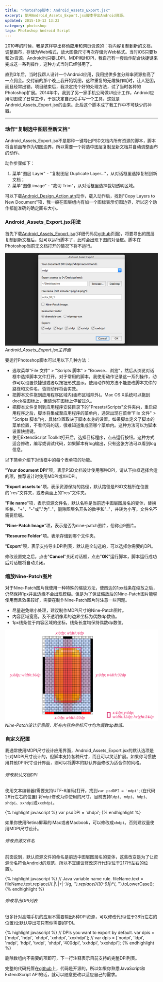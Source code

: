 ```yaml
---
title: "Photoshop脚本: Android_Assets_Export.jsx"
excerpt: 使用Android_Assets_Export.jsx脚本导出Android资源。
updated: 2015-10-12 13:23
category: photoshop
tags: Photoshop Android Script
---
```


2010年的时候，我是这样导出移动应用和网页资源的：将内容复制到新的文档，调整画布，存储为Web格式，放大图像尺寸再次存储为Web格式。当时iOS只要1x和2x资源，Android也只要LDPI、MDPI和HDPI，我自己有一套动作配合快捷键来完成这一系列操作，这种方式当时已经够用了。

直到3年后，当时我帮人设计一个Android应用，我用提供多套分辨率资源抬高了一点佣金。交付前的那个晚上我开始切图，这种重复的无趣操作耗时，让人犯困，而且经常出错。项目结束后，我决定找个好的处理方法，试了当时各种的Photoshop扩展。2014年中，我到了另一家手机公司做UI设计工作，Android应用切图成了日常工作，于是决定自己动手写一个工具，这就是Android_Assets_Export.jsx的由来。此后这个脚本成了我工作中不可缺少的神器。

---

### 动作"复制选中图层至新文档"

Android_Assets_Export.jsx不是那种一键导出PSD文档内所有资源的脚本，脚本将当前画布作为切图边界，所以需要一个将选中图层复制至新文档并自动调整画布的动作。

动作步骤如下：

1. 菜单"图层 Layer" - "复制图层 Duplicate Layer..."，从对话框里选择复制到新文档；
2. 菜单"图像 image" - "裁切 Trim"，从对话框里选择裁切透明区域。

可以下载[Android_Design_Action.atn][Android_Design_Action.atn]动作，载入动作后，找到"Copy Layers to New Document"项，我一般在图层组内有加一个图标表示切图边界，所以这个动作都能准确的确定画布大小。

### Android_Assets_Export.jsx用法

首先下载[Android_Assets_Export.jsx][Android_Assets_Export.jsx](详细代码见[github][Android_Assets_Export]页面)，将要导出的图层复制到新文档后，就可以运行脚本了，此时会出现下图的对话框。脚本在Photoshop当前无文档打开的情况下将不运行。

![Android_Assets_Export.jsx](/images/android_assets_export_for_photoshop/android_assets_export_screenshot.png)_Android_Assets_Export.jsx主界面_

要运行Photoshop脚本可以用以下几种方法：

- 选取菜单"File 文件" > "Scripts 脚本" > "Browse... 浏览"，然后从浏览对话框中选择脚本文件打开。对于常用的脚本，我使用动作记录这一系列操作，动作可以设置快捷键或者以按钮形式显示。使用动作的方法不能更改脚本文件的路径和文件名，否则动作将会实效。
- 把脚本文件拖到应用程序区域内(画布区域除外)。Mac OS X系统可以拖到dock栏图标上，但请勿在图标上停留过久。
- 把脚本文件复制到应用程序安装目录下的"Presets/Scripts"文件夹内，重启应用程序之后，脚本将集成至应用程序的菜单内，通常出现在菜单"File 文件" > "Scripts 脚本"内，具体位置取决于脚本本身的设置。如果脚本定义了脚本的菜单位置，不看代码的话，很难知道集成至哪个菜单内。这种方法可以为脚本设置快捷键。
- 使用ExtendScript Toolkit打开后，选择目标程序，点击运行按钮。这种方式适合修改，编写或调试代码，如果脚本有log输出，只有这张方法可以看到log信息。

以下简单介绍下对话框中的每个表单项的功能。

"**Your document DPI**"项，表示PSD文档设计使用哪种DPI，请从下拉框选择合适的项，推荐设计时使用MDPI或XHDPI。

"**Export assets to**"项，表示资源保持的路径，默认路径是PSD文档所在位置的“res”文件夹，或者桌面上的“res”文件夹。

"**File name**"项，表示资源文件名，默认名称是当前选中图层图层名的变体，替换空格、"+"、"-"或"."为"\_"，删除图层名开头的数字和"\_"，并转为小写。文件名不需要后缀。

"**Nine-Patch Image**"项，表示是否为nine-patch图片，俗称点9图片。

"**Resource Folder**"项。表示存储到哪个文件夹。

"**Export**"项，表示支持导出DPI列表，默认是全勾选的，可以选择你需要的DPI。

修改设置完之后，点击"**Cancel**"关闭对话框，点击"**OK**"运行脚本，脚本运行成功后对话框将自动关闭。

### 缩放Nine-Patch图片

对于Nine-Patch图片我使用一种特殊的缩放方法，使四边的1px线条在缩放之后，仍然保持1px并且边缘不会出现模糊。但是为了保证缩放后的Nine-Patch图片能够使用而且效果较好，需要在制作Nine-Patch图片时注意一些问题。

- 尽量避免缩小处理，建议制作MDPI尺寸的Nine-Patch图片。
- 内容区域宽高，及不透明像素的边界坐标为偶数dp数值。
- 1px线条位于内容区域的坐标，线条长度均保持偶数dp数值。

![Nine Patch](/images/android_assets_export_for_photoshop/nine_patch.png)_Nine-Patch设计示意图，所有内容的坐标尺寸均为偶数dp数值。_

### 自定义配置

我通常使用MDPI尺寸设计应用界面，Android_Assets_Export.jsx的默认选项是针对MDPI尺寸设计的，但脚本支持各种尺寸，而且可以灵活扩展。如果你习惯使用其他DPI尺寸设计界面，则可以将脚本的默认界面修改为适合你的风格。

###### 修改默认文档DPI

使用文本编辑器(需要支持UTF-8编码)打开，找到`var psdDPI = 'mdpi';`(在代码26行左右的位置)
将`mdpi`修改为你使用的尺寸，目前支持`ldpi`、`mdpi`、`hdpi`、`xhdpi`、`xxhdpi`或`xxxhdpi`。

{% highlight javascript %}
var psdDPI = 'xhdpi';
{% endhighlight %}

如果你使用Retina屏幕的iMac或者Macbook，可以修改成`xhdpi`，否则建议量使用MDPI尺寸设计。

###### 修改资源文件名

前面说到，默认资源文件的命名是前选中图层图层名的变体，这些改变是为了让资源命名符合Android的规范，所以不宜建议修改这行代码(位于217行左右的位置)。

{% highlight javascript %}
// Java variable name rule.
fileName.text = fileName.text.replace(/(\.|\ |\+|\-)/g, '_').replace(/([0-9]|_)*/, '').toLowerCase();
{% endhighlight %}

###### 修改导出DPI列表

很多针对高端手机的应用不需要输出5种DPI资源，可以修改代码(位于28行左右的位置)让默认导出项只有你需要的PDI。

{% highlight javascript %}
// DPIs you want to export by default.
var dpis = ['mdpi', 'hdpi', 'xhdpi', 'xxhdpi', 'xxxhdpi'];
// var dpis = ['nodpi', 'ldpi', 'mdpi', 'hdpi', 'tvdpi', 'xhdpi', '400dpi', 'xxhdpi', 'xxxhdpi'];
{% endhighlight %}

删除数组内不需要的项即可，下一行注释表示目前支持的完整DPI列表。

完整的代码托管在[github][Android_Assets_Export]上，代码是开源的，所以如果你熟悉JavaScript和ExtendScript API的话，就可以随意更改以适应自己的需求。


[Android_Design_Action.atn]: https://github.com/Ashung/GUI_Automation_Toolbox/raw/master/Photoshop_Actions/Android_Design_Action.atn
[Android_Assets_Export]: https://github.com/Ashung/GUI_Automation_Toolbox/blob/master/Photoshop_Scripts/Android_Assets_Export.jsx
[Android_Assets_Export.jsx]: https://github.com/Ashung/GUI_Automation_Toolbox/raw/master/Photoshop_Scripts/Android_Assets_Export.jsx
